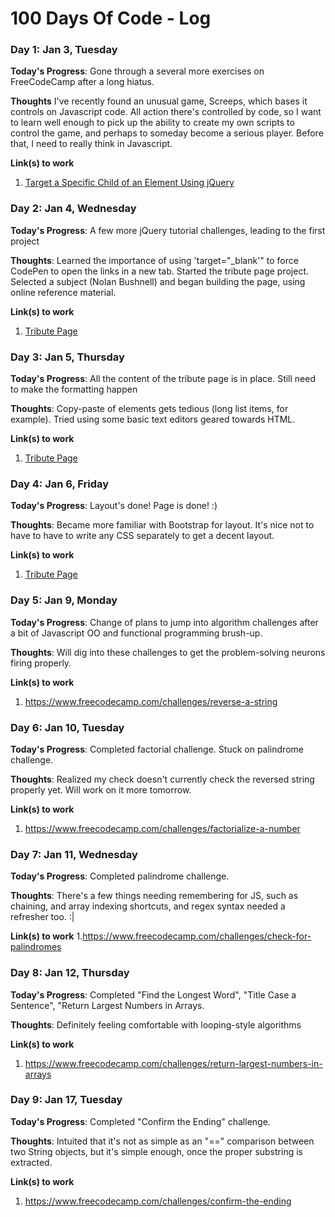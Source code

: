 # 100 Days Of Code - Log

<!--
### Day 0: February 30, 2016 (Example 1)
##### (delete me or comment me out)

**Today's Progress**: Fixed CSS, worked on canvas functionality for the app.

**Thoughts:** I really struggled with CSS, but, overall, I feel like I am slowly getting better at it. Canvas is still new for me, but I managed to figure out some basic functionality.

**Link to work:** [Calculator App](http://www.example.com)

### Day 0: February 30, 2016 (Example 2)
##### (delete me or comment me out)

**Today's Progress**: Fixed CSS, worked on canvas functionality for the app.

**Thoughts**: I really struggled with CSS, but, overall, I feel like I am slowly getting better at it. Canvas is still new for me, but I managed to figure out some basic functionality.

**Link(s) to work**: [Calculator App](http://www.example.com)
-->


### Day 1: Jan 3, Tuesday

**Today's Progress**: Gone through a several more exercises on FreeCodeCamp after a long hiatus.

**Thoughts** I've recently found an unusual game, Screeps, which bases it controls on Javascript code. All action there's controlled by code, so I want to learn well enough to pick up the ability to create my own scripts to control the game, and perhaps to someday become a serious player. Before that, I need to really think in Javascript.

**Link(s) to work**
1. [Target a Specific Child of an Element Using jQuery](https://www.freecodecamp.com/challenges/target-a-specific-child-of-an-element-using-jquery)


### Day 2: Jan 4, Wednesday

**Today's Progress**: A few more jQuery tutorial challenges, leading to the first project

**Thoughts**: Learned the importance of using 'target="_blank'" to force CodePen to open the links in a new tab. Started the tribute page project. Selected a subject (Nolan Bushnell) and began building the page, using online reference material.

**Link(s) to work**
1. [Tribute Page](http://codepen.io/ryagas/pen/dNPvOm)

### Day 3: Jan 5, Thursday

**Today's Progress**: All the content of the tribute page is in place. Still need to make the formatting happen

**Thoughts**: Copy-paste of elements gets tedious (long list items, for example). Tried using some basic text editors geared towards HTML.

**Link(s) to work**
1. [Tribute Page](http://codepen.io/ryagas/pen/dNPvOm)

### Day 4: Jan 6, Friday

**Today's Progress**: Layout's done! Page is done! :)

**Thoughts**: Became more familiar with Bootstrap for layout. It's nice not to have to have to write any CSS separately to get a decent layout.

**Link(s) to work**
1. [Tribute Page](http://codepen.io/ryagas/pen/dNPvOm)

### Day 5: Jan 9, Monday

**Today's Progress**: Change of plans to jump into algorithm challenges after a bit of Javascript OO and functional programming brush-up.

**Thoughts**: Will dig into these challenges to get the problem-solving neurons firing properly.

**Link(s) to work**
1. https://www.freecodecamp.com/challenges/reverse-a-string

### Day 6: Jan 10, Tuesday

**Today's Progress**: Completed factorial challenge. Stuck on palindrome challenge.

**Thoughts**: Realized my check doesn't currently check the reversed string properly yet. Will work on it more tomorrow.

**Link(s) to work**
1. https://www.freecodecamp.com/challenges/factorialize-a-number

### Day 7: Jan 11, Wednesday

**Today's Progress**: Completed palindrome challenge.

**Thoughts**: There's a few things needing remembering for JS, such as chaining, and array indexing shortcuts, and regex syntax needed a refresher too. :|

**Link(s) to work**
1.https://www.freecodecamp.com/challenges/check-for-palindromes

### Day 8: Jan 12, Thursday

**Today's Progress**: Completed "Find the Longest Word", "Title Case a Sentence", "Return Largest Numbers in Arrays.

**Thoughts**: Definitely feeling comfortable with looping-style algorithms

**Link(s) to work**
1. https://www.freecodecamp.com/challenges/return-largest-numbers-in-arrays

### Day 9: Jan 17, Tuesday

**Today's Progress**: Completed "Confirm the Ending" challenge.

**Thoughts**: Intuited that it's not as simple as an "==" comparison between two String objects, but it's simple enough, once the proper substring is extracted.

**Link(s) to work**
1. https://www.freecodecamp.com/challenges/confirm-the-ending